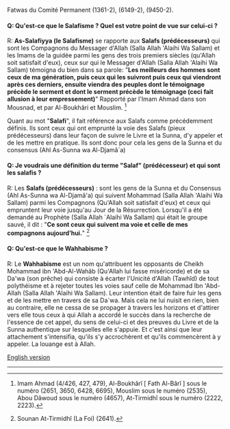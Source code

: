 ﻿---
layout: article
publisher: "alsalafiyyah@icloud.com"
source: "Fatwas du Comité Permanent (1361-2), (6149-2), (9450-2)"
hijri: Muharram 7, 1442 AH
date: 2020/08/26
permalink: /fr-salafisme/
shaykhs: 
 - Shaykh Abdul-Aziz Bin Baz
 - Shaykh Abdul-Razzaq al-Afify
 - Shaykh Abdullah ibn Ghudayyan
 - Shaykh Abdullah ibn Qa'ud
---

Fatwas du Comité Permanent (1361-2), (6149-2), (9450-2).

#### Q: Qu'est-ce que le Salafisme ? Quel est votre point de vue sur celui-ci ? 

R: **As-Salafiyya (le Salafisme)** se rapporte aux **Salafs (prédécesseurs)** qui sont les Compagnons du Messager d'Allah (Salla Allah 'Alaihi Wa Sallam) et les Imams de la guidée parmi les gens des trois premiers siècles (qu'Allah soit satisfait d'eux), ceux sur qui le Messager d'Allah (Salla Allah 'Alaihi Wa Sallam) témoigna du bien dans sa parole: "**Les meilleurs des hommes sont ceux de ma génération, puis ceux qui les suivront puis ceux qui viendront après ces derniers, ensuite viendra des peuples dont le témoignage précède le serment et dont le serment précède le témoignage (ceci fait allusion à leur empressement)**" Rapporté par l'Imam Ahmad dans son Mousnad, et par Al-Boukhâri et Mouslim. [^1]

Quant au mot "**Salafi**", il fait référence aux Salafs comme précédemment définis. Ils sont ceux qui ont emprunté la voie des Salafs (pieux prédécesseurs) dans leur façon de suivre le Livre et la Sunna, d'y appeler et de les mettre en pratique. Ils sont donc pour cela les gens de la Sunna et du consensus (Ahl As-Sunna wa Al-Djamâ`a) 
#### Q: Je voudrais une définition du terme "Salaf" (prédécesseur) et qui sont les salafis ? 

R: Les **Salafs (prédécesseurs)** : sont les gens de la Sunna et du Consensus (Ahl As-Sunna wa Al-Djamâ'a) qui suivent Mohammad (Salla Allah 'Alaihi Wa Sallam) parmi les Compagnons (Qu'Allah soit satisfait d'eux) et ceux qui empruntent leur voie jusqu'au Jour de la Résurrection. Lorsqu'il a été demandé au Prophète (Salla Allah `Alaihi Wa Sallam) qui était le groupe sauvé, il dit : "**Ce sont ceux qui suivent ma voie et celle de mes compagnons aujourd’hui.**" [^2]

#### Q: Qu'est-ce que le Wahhabisme ?

R: Le **Wahhabisme** est un nom qu'attribuent les opposants de Cheikh Mohammad ibn 'Abd-Al-Wahâb (Qu'Allah lui fasse miséricorde) et de sa Da'wa (son prêche) qui consiste à écarter l'Unicité d'Allah (Tawhîd) de tout polythéisme et à rejeter toutes les voies sauf celle de Mohammad Ibn 'Abd-Allah (Salla Allah 'Alaihi Wa Sallam). Leur intention était de faire fuir les gens et de les mettre en travers de sa Da`wa. Mais cela ne lui nuisit en rien, bien au contraire, elle ne cessa de se propager à travers les horizons et d'attirer vers elle tous ceux à qui Allah a accordé le succès dans la recherche de l'essence de cet appel, du sens de celui-ci et des preuves du Livre et de la Sunna authentique sur lesquelles elle s'appuie. Et c'est ainsi que leur attachement s'intensifia, qu'ils s'y accrochèrent et qu'ils commencèrent à y appeler. La louange est à Allah.

[English version](/faq/)

---

[^1]: Imam Ahmad (4/426, 427, 479), Al-Boukhârî [ Fath Al-Bârî ] sous le numéro (2651, 3650, 6428, 6695), Mouslim sous le numéro (2535), Abou Dâwoud sous le numéro (4657), At-Tirmidhî sous le numéro (2222, 2223).
[^2]: Sounan At-Tirmidhî (La Foi) (2641).


